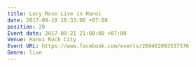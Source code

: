 ```yaml
---
title: Lucy Rose Live in Hanoi
date: 2017-09-18 18:33:00 +07:00
position: 20
Event date: 2017-09-21 21:00:00 +07:00
Venue: Hanoi Rock City
Event URL: https://www.facebook.com/events/269462093537576
Genre: live
---
```



